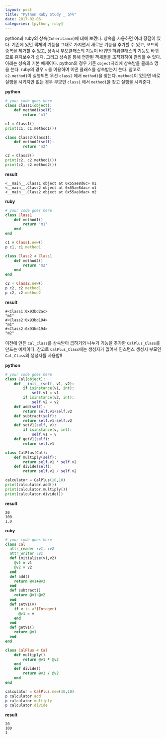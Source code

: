 ```yaml
---
layout: post
title: "Python Ruby Study _ 상속"
date: 2017-02-06
categories: [python, ruby]
---
```


python과 ruby의 상속(`Inheritance`)에 대해 보겠다. 상속을 사용하면 여러 장점이 있다.
기존에 있던 객체의 기능을 그대로 가지면서 새로운 기능을 추가할 수 있고, 코드의 중복을
제거할 수 있고, 상속시 부모클래스의 기능이 바뀌면 하위클래스의 기능도 바뀌므로 유지보수가
쉽다. 그리고 상속을 통해 연관된 객체들을 조직화하여 관리할 수 있다. 아래는 상속의 기본
예제이다. python의 경우 기존 `object`자리에 상속받을 클래스 명을 쓴다. ruby의 경우 `<`
를 이용하여 어떤 클래스를 상속받는지 쓴다. 참고로 `c2.method1`이 실행되면 우선 `class2`
에서 `method1`을 찾는다. `method1`이 있으면 바로 실행을 시키지만 없는 경우 부모인 `class1`
에서 `method1`을 찾고 실행을 시켜준다.

**python**

```python
# your code goes here
class Class1(object):
	def method1(self):
		return 'm1'

c1 = Class1()
print(c1, c1.method1())

class Class2(Class1):
	def method2(self):
		return 'm2'

c2 = Class2()
print(c2, c2.method1())
print(c2, c2.method2())
```

**result**

```
<__main__.Class1 object at 0x55ae8d6c> m1
<__main__.Class2 object at 0x55ae8dac> m1
<__main__.Class2 object at 0x55ae8dac> m2
```

**ruby**

```ruby
# your code goes here
class Class1
	def method1()
		return 'm1'
	end
end

c1 = Class1.new()
p c1, c1.method1

class Class2 < Class1
	def method2()
		return 'm2'
	end
end

c2 = Class2.new()
p c2, c2.method1
p c2, c2.method2
```

**result**

```
#<Class1:0x93bd2ac>
"m1"
#<Class2:0x93bd194>
"m1"
#<Class2:0x93bd194>
"m2"
```


이전에 만든 `Cal_Class`를 상속받아 곱하기와 나누기 기능을 추가한 `CalPlus_Class`를
만드는 예제이다. 참고로 `CalPlus_Class`에는 생성자가 없어서 인스턴스 생성시 부모인
`Cal_Class`의 생성자를 사용함!!

**python**

```python
# your code goes here
class Cal(object):
    def __init__(self, v1, v2):
        if isinstance(v1, int):
            self.v1 = v1
        if isinstance(v2, int):
            self.v2 = v2
    def add(self):
        return self.v1+self.v2
    def subtract(self):
        return self.v1-self.v2
    def setV1(self, v):
        if isinstance(v, int):
            self.v1 = v
    def getV1(self):
        return self.v1

class CalPlus(Cal):
	def multiply(self):
		return self.v1 * self.v2
	def divide(self):
		return self.v1 / self.v2

calculator = CalPlus(10,10)
print(calculator.add())
print(calculator.multiply())
print(calculator.divide())
```

**result**

```
20
100
1.0
```

**ruby**

```ruby
# your code goes here
class Cal
  attr_reader :v1, :v2
  attr_writer :v1
  def initialize(v1,v2)
    @v1 = v1
    @v2 = v2
  end
  def add()
    return @v1+@v2
  end
  def subtract()
    return @v1-@v2
  end
  def setV1(v)
    if v.is_a?(Integer)
      @v1 = v
    end
  end
  def getV1()
    return @v1
  end
end

class CalPlus < Cal
	def multiply()
		return @v1 * @v2
	end
	def divide()
		return @v1 / @v2
	end
end

calculator = CalPlus.new(10,10)
p calculator.add
p calculator.multiply
p calculator.divide
```

**result**

```
20
100
1
```
